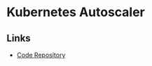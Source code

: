 # Kubernetes Autoscaler

<!--
kubectl -n kube-system logs -f deployment.apps/cluster-autoscaler
-->

## Links

- [Code Repository](https://github.com/kubernetes/autoscaler)
